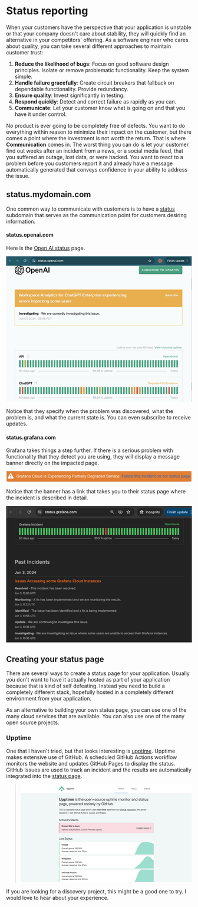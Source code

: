 # Status reporting

When your customers have the perspective that your application is unstable or that your company doesn't care about stability, they will quickly find an alternative in your competitors' offering. As a software engineer who cares about quality, you can take several different approaches to maintain customer trust:

1. **Reduce the likelihood of bugs**: Focus on good software design principles. Isolate or remove problematic functionality. Keep the system simple.
1. **Handle failure gracefully**: Create circuit breakers that fallback on dependable functionality. Provide redundancy.
1. **Ensure quality**: Invest significantly in testing.
1. **Respond quickly**: Detect and correct failure as rapidly as you can.
1. **Communicate**: Let your customer know what is going on and that you have it under control.

No product is ever going to be completely free of defects. You want to do everything within reason to minimize their impact on the customer, but there comes a point where the investment is not worth the return. That is where **Communication** comes in. The worst thing you can do is let your customer find out weeks after an incident from a news, or a social media feed, that you suffered an outage, lost data, or were hacked. You want to react to a problem before you customers report it and already have a message automatically generated that conveys confidence in your ability to address the issue.

## status.mydomain.com

One common way to communicate with customers is to have a [status](https://github.com/ivbeg/awesome-status-pages?tab=readme-ov-file#public-status-pages) subdomain that serves as the communication point for customers desiring information.

#### status.openai.com

Here is the [Open AI status](https://status.openai.com) page.

![Open AI status](openAIStatus.png)

Notice that they specify when the problem was discovered, what the problem is, and what the current state is. You can even subscribe to receive updates.

#### status.grafana.com

Grafana takes things a step further. If there is a serious problem with functionality that they detect you are using, they will display a message banner directly on the impacted page.

![Status banner](banner.png)

Notice that the banner has a link that takes you to their status page where the incident is described in detail.

![Grafana status](grafanaStatus.png)

## Creating your status page

There are several ways to create a status page for your application. Usually you don't want to have it actually hosted as part of your application because that is kind of self defeating. Instead you need to build a completely different stack, hopefully hosted in a completely different environment from your application.

As an alternative to building your own status page, you can use one of the many cloud services that are available. You can also use one of the many open source projects.

### Upptime

One that I haven't tried, but that looks interesting is [upptime](https://github.com/upptime/upptime). Upptime makes extensive use of GitHub. A scheduled GitHub Actions workflow monitors the website and updates GitHub Pages to display the status. GitHub Issues are used to track an incident and the results are automatically integrated into the [status page](https://demo.upptime.js.org/).

> ![Upptime](upptime.png)

If you are looking for a discovery project, this might be a good one to try. I would love to hear about your experience.
